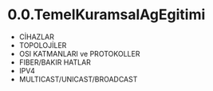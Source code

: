 # 0.0.TemelKuramsalAgEgitimi 

- CİHAZLAR
- TOPOLOJİLER
- OSI KATMANLARI ve PROTOKOLLER
- FIBER/BAKIR HATLAR
- IPV4
- MULTICAST/UNICAST/BROADCAST
